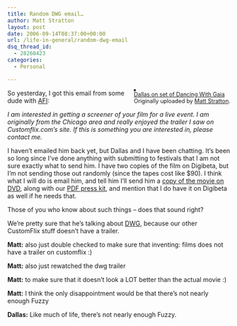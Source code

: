 ```yaml
---
title: Random DWG email…
author: Matt Stratton
layout: post
date: 2006-09-14T08:37:00+00:00
url: /life-in-general/random-dwg-email
dsq_thread_id:
  - 28260423
categories:
  - Personal

---
```

<div style="float:right;margin-left:10px;margin-bottom:10px;">
  <a href="https://www.flickr.com/photos/mugsy/18074285/" title="photo sharing"><img src="https://static.flickr.com/3/18074285_369e63bbab_m.jpg" alt="" style="border:solid 2px #000000;" /></a> <br /> <span style="font-size:.9em;margin-top:0;"> <a href="https://www.flickr.com/photos/mugsy/18074285/">Dallas on set of Dancing With Gaia</a> <br /> Originally uploaded by <a href="https://www.flickr.com/people/mugsy/">Matt Stratton</a>. </span>
</div>

So yesterday, I got this email from some dude with [AFI][1]:

_I am interested in getting a screener of your film for a live event. I am originally from the Chicago area and really enjoyed the trailer I saw on Customflix.com&#8217;s site. If this is something you are interested in, please contact me._

I haven&#8217;t emailed him back yet, but Dallas and I have been chatting. It&#8217;s been so long since I&#8217;ve done anything with submitting to festivals that I am not sure exactly what to send him. I have two copies of the film on Digibeta, but I&#8217;m not sending those out randomly (since the tapes cost like $90). I think what I will do is email him, and tell him I&#8217;ll send him a [copy of the movie on DVD][2], along with our [PDF press kit][3], and mention that I do have it on Digibeta as well if he needs that.

Those of you who know about such things &#8211; does that sound right?

We&#8217;re pretty sure that he&#8217;s talking about [DWG][4], because our other CustomFlix stuff doesn&#8217;t have a trailer.

**Matt:** also just double checked to make sure that inventing: films does not have a trailer on customflix :)
  
**Matt:** also just rewatched the dwg trailer
  
**Matt:** to make sure that it doesn&#8217;t look a LOT better than the actual movie :)
  
**Matt:** I think the only disappointment would be that there&#8217;s not nearly enough Fuzzy
  
**Dallas:** Like much of life, there&#8217;s not nearly enough Fuzzy.

 [1]: https://www.afi.com/
 [2]: https://www.customflix.com/Store/ShowEStore.jsp?id=204932
 [3]: https://www.dancingwithgaia.com/dwg_press_kit.pdf
 [4]: https://www.dancingwithgaia.com